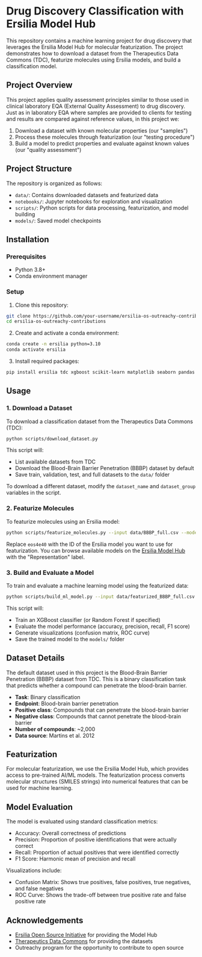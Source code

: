 # Drug Discovery Classification with Ersilia Model Hub

This repository contains a machine learning project for drug discovery that leverages the Ersilia Model Hub for molecular featurization. The project demonstrates how to download a dataset from the Therapeutics Data Commons (TDC), featurize molecules using Ersilia models, and build a classification model.

## Project Overview

This project applies quality assessment principles similar to those used in clinical laboratory EQA (External Quality Assessment) to drug discovery. Just as in laboratory EQA where samples are provided to clients for testing and results are compared against reference values, in this project we:

1. Download a dataset with known molecular properties (our "samples")
2. Process these molecules through featurization (our "testing procedure")
3. Build a model to predict properties and evaluate against known values (our "quality assessment")

## Project Structure

The repository is organized as follows:
- `data/`: Contains downloaded datasets and featurized data
- `notebooks/`: Jupyter notebooks for exploration and visualization
- `scripts/`: Python scripts for data processing, featurization, and model building
- `models/`: Saved model checkpoints

## Installation

### Prerequisites
- Python 3.8+
- Conda environment manager

### Setup
1. Clone this repository:
```bash
git clone https://github.com/your-username/ersilia-os-outreachy-contributions.git
cd ersilia-os-outreachy-contributions
```

2. Create and activate a conda environment:
```bash
conda create -n ersilia python=3.10
conda activate ersilia
```

3. Install required packages:
```bash
pip install ersilia tdc xgboost scikit-learn matplotlib seaborn pandas numpy
```

## Usage

### 1. Download a Dataset

To download a classification dataset from the Therapeutics Data Commons (TDC):

```bash
python scripts/download_dataset.py
```

This script will:
- List available datasets from TDC
- Download the Blood-Brain Barrier Penetration (BBBP) dataset by default
- Save train, validation, test, and full datasets to the `data/` folder

To download a different dataset, modify the `dataset_name` and `dataset_group` variables in the script.

### 2. Featurize Molecules

To featurize molecules using an Ersilia model:

```bash
python scripts/featurize_molecules.py --input data/BBBP_full.csv --model eos4e40
```

Replace `eos4e40` with the ID of the Ersilia model you want to use for featurization. You can browse available models on the [Ersilia Model Hub](https://ersilia.io/model-hub) with the "Representation" label.

### 3. Build and Evaluate a Model

To train and evaluate a machine learning model using the featurized data:

```bash
python scripts/build_ml_model.py --input data/featurized_BBBP_full.csv --model-type xgboost
```

This script will:
- Train an XGBoost classifier (or Random Forest if specified)
- Evaluate the model performance (accuracy, precision, recall, F1 score)
- Generate visualizations (confusion matrix, ROC curve)
- Save the trained model to the `models/` folder

## Dataset Details

The default dataset used in this project is the Blood-Brain Barrier Penetration (BBBP) dataset from TDC. This is a binary classification task that predicts whether a compound can penetrate the blood-brain barrier.

- **Task**: Binary classification
- **Endpoint**: Blood-brain barrier penetration
- **Positive class**: Compounds that can penetrate the blood-brain barrier
- **Negative class**: Compounds that cannot penetrate the blood-brain barrier
- **Number of compounds**: ~2,000
- **Data source**: Martins et al. 2012

## Featurization

For molecular featurization, we use the Ersilia Model Hub, which provides access to pre-trained AI/ML models. The featurization process converts molecular structures (SMILES strings) into numerical features that can be used for machine learning.

## Model Evaluation

The model is evaluated using standard classification metrics:
- Accuracy: Overall correctness of predictions
- Precision: Proportion of positive identifications that were actually correct
- Recall: Proportion of actual positives that were identified correctly
- F1 Score: Harmonic mean of precision and recall

Visualizations include:
- Confusion Matrix: Shows true positives, false positives, true negatives, and false negatives
- ROC Curve: Shows the trade-off between true positive rate and false positive rate

## Acknowledgements

- [Ersilia Open Source Initiative](https://ersilia.io) for providing the Model Hub
- [Therapeutics Data Commons](https://tdcommons.ai) for providing the datasets
- Outreachy program for the opportunity to contribute to open source
